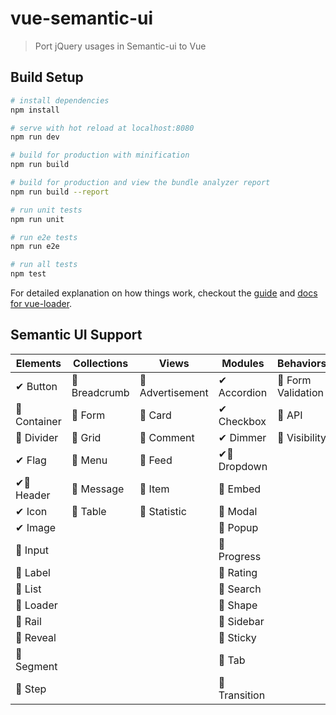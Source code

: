 # vue-semantic-ui

> Port jQuery usages in Semantic-ui to Vue

## Build Setup

``` bash
# install dependencies
npm install

# serve with hot reload at localhost:8080
npm run dev

# build for production with minification
npm run build

# build for production and view the bundle analyzer report
npm run build --report

# run unit tests
npm run unit

# run e2e tests
npm run e2e

# run all tests
npm test
```

For detailed explanation on how things work, checkout the [guide](http://vuejs-templates.github.io/webpack/) and [docs for vue-loader](http://vuejs.github.io/vue-loader).

## Semantic UI Support

|    Elements     |   Collections   |      Views      |     Modules     |     Behaviors      |
|-----------------|-----------------|-----------------|-----------------|--------------------|
| ✔ Button        | 🚧 Breadcrumb    | 🚧 Advertisement | ✔ Accordion     | 🚧 Form Validation  |
| 🚧 Container     | 🚧 Form          | 🚧 Card          | ✔ Checkbox      | 🤞 API              |
| 🚧 Divider       | 🚧 Grid          | 🚧 Comment       | ✔ Dimmer        | 🚧 Visibility       |
| ✔ Flag          | 🚧 Menu          | 🚧 Feed          | ✔🚧 Dropdown      |                    |
| ✔🚧 Header        | 🚧 Message       | 🚧 Item          | 🚧 Embed         |                    |
| ✔ Icon          | 🚧 Table         | 🚧 Statistic     | 🚧 Modal         |                    |
| ✔ Image         |                 |                 | 🚧 Popup         |                    |
| 🚧 Input         |                 |                 | 🚧 Progress      |                    |
| 🚧 Label         |                 |                 | 🚧 Rating        |                    |
| 🚧 List          |                 |                 | 🚧 Search        |                    |
| 🚧 Loader        |                 |                 | 🚧 Shape         |                    |
| 🚧 Rail          |                 |                 | 🚧 Sidebar       |                    |
| 🚧 Reveal        |                 |                 | 🚧 Sticky        |                    |
| 🚧 Segment       |                 |                 | 🚧 Tab           |                    |
| 🚧 Step          |                 |                 | 🚧 Transition    |                    |
